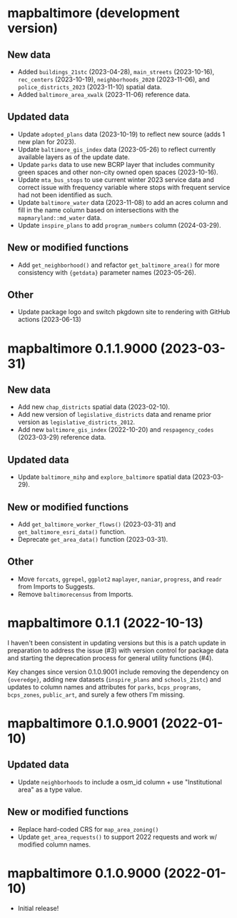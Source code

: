 # mapbaltimore (development version)

## New data

* Added `buildings_21stc` (2023-04-28), `main_streets` (2023-10-16), `rec_centers` (2023-10-19), `neighborhoods_2020` (2023-11-06), and `police_districts_2023` (2023-11-10) spatial data.
* Added `baltimore_area_xwalk` (2023-11-06) reference data.

## Updated data

* Update `adopted_plans` data (2023-10-19) to reflect new source (adds 1 new plan for 2023).
* Update `baltimore_gis_index` data (2023-05-26) to reflect currently available layers as of the update date.
* Update `parks` data to use new BCRP layer that includes community green spaces and other non-city owned open spaces (2023-10-16).
* Update `mta_bus_stops` to use current winter 2023 service data and correct issue with frequency variable where stops with frequent service had not been identified as such.
* Update `baltimore_water` data (2023-11-08) to add an acres column and fill in the name column based on intersections with the `mapmaryland::md_water` data.
* Update `inspire_plans` to add `program_numbers` column (2024-03-29).

## New or modified functions

* Add `get_neighborhood()` and refactor `get_baltimore_area()` for more consistency with `{getdata}` parameter names (2023-05-26).

## Other

* Update package logo and switch pkgdown site to rendering with GitHub actions (2023-06-13)

# mapbaltimore 0.1.1.9000 (2023-03-31)

## New data

* Add new `chap_districts` spatial data  (2023-02-10).
* Add new version of `legislative_districts` data and rename prior version as `legislative_districts_2012`.
* Add new `baltimore_gis_index` (2022-10-20) and `respagency_codes` (2023-03-29) reference data.

## Updated data

* Update `baltimore_mihp` and `explore_baltimore` spatial data (2023-03-29).

## New or modified functions

* Add `get_baltimore_worker_flows()` (2023-03-31) and `get_baltimore_esri_data()` function.
* Deprecate `get_area_data()` function (2023-03-31).

## Other

* Move `forcats`, `ggrepel`, `ggplot2`  `maplayer`, `naniar`, `progress`, and `readr` from Imports to Suggests.
* Remove `baltimorecensus` from Imports.

# mapbaltimore 0.1.1 (2022-10-13)

I haven't been consistent in updating versions but this is a patch update in preparation to address the issue (#3) with version control for package data and starting the deprecation process for general utility functions (#4).

Key changes since version 0.1.0.9001 include removing the dependency on `{overedge}`, adding new datasets (`inspire_plans` and `schools_21stc`) and updates to column names and attributes for `parks`, `bcps_programs`,  `bcps_zones`,  `public_art`, and surely a few others I'm missing.

# mapbaltimore 0.1.0.9001 (2022-01-10)

## Updated data

* Update `neighborhoods` to include a osm_id column + use "Institutional area" as a type value.

## New or modified functions

* Replace hard-coded CRS for `map_area_zoning()`
* Update `get_area_requests()` to support 2022 requests and work w/ modified column names.

# mapbaltimore 0.1.0.9000 (2022-01-10)

* Initial release!

